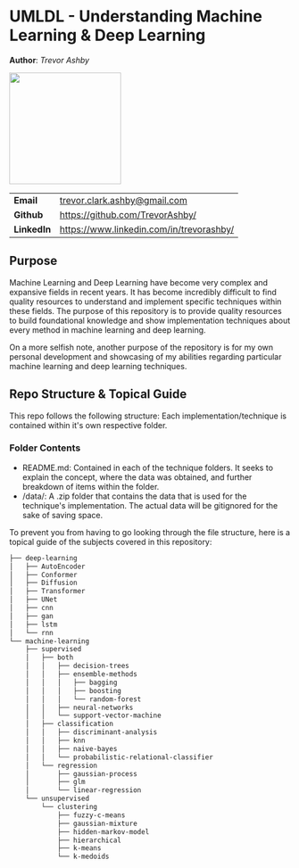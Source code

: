 # UMLDL - Understanding Machine Learning &amp; Deep Learning
**Author**: *Trevor Ashby*

<img src="https://avatars.githubusercontent.com/u/46828580?s=400&u=9579f16fdec88c05f9ac9f280302979daff0f102&v=4" width="200px">

|||
|--|--|
|**Email**|trevor.clark.ashby@gmail.com
|**Github**|https://github.com/TrevorAshby/
|**LinkedIn**|https://www.linkedin.com/in/trevorashby/

## Purpose
Machine Learning and Deep Learning have become very complex and expansive fields in recent years. It has become incredibly difficult to find quality resources to understand and implement specific techniques within these fields. The purpose of this repository is to provide quality resources to build foundational knowledge and show implementation techniques about every method in machine learning and deep learning. 

On a more selfish note, another purpose of the repository is for my own personal development and showcasing of my abilities regarding particular machine learning and deep learning techniques.

## Repo Structure & Topical Guide
This repo follows the following structure: Each implementation/technique is contained within it's own respective folder. 

### Folder Contents
- README.md: Contained in each of the technique folders. It seeks to explain the concept, where the data was obtained, and further breakdown of items within the folder.
- /data/: A .zip folder that contains the data that is used for the technique's implementation. The actual data will be gitignored for the sake of saving space.

To prevent you from having to go looking through the file structure, here is a topical guide of the subjects covered in this repository:

```bash
├── deep-learning
│   ├── AutoEncoder
│   ├── Conformer
│   ├── Diffusion
│   ├── Transformer
│   ├── UNet
│   ├── cnn
│   ├── gan
│   ├── lstm
│   └── rnn
└── machine-learning
    ├── supervised
    │   ├── both
    │   │   ├── decision-trees
    │   │   ├── ensemble-methods
    │   │   │   ├── bagging
    │   │   │   ├── boosting
    │   │   │   └── random-forest
    │   │   ├── neural-networks
    │   │   └── support-vector-machine
    │   ├── classification
    │   │   ├── discriminant-analysis
    │   │   ├── knn
    │   │   ├── naive-bayes
    │   │   └── probabilistic-relational-classifier
    │   └── regression
    │       ├── gaussian-process
    │       ├── glm
    │       └── linear-regression
    └── unsupervised
        └── clustering
            ├── fuzzy-c-means
            ├── gaussian-mixture
            ├── hidden-markov-model
            ├── hierarchical
            ├── k-means
            └── k-medoids
```
